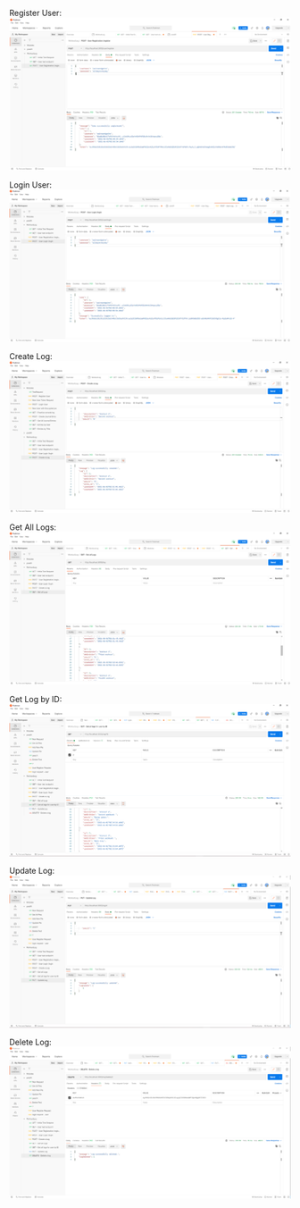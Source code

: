

Register User:
![Register User](testImages/userRegistrationTest.png)

Login User:
![Login User](testImages/userLoginTest.png)

Create Log:
![Create Log](testImages/logCreation.png)

Get All Logs:
![Get All Logs](testImages/GetAllLogs.png)

Get Log by ID:
![Get Log by ID](testImages/LogById.png)

Update Log: 
![Update Log](testImages/LogUpdate.png)

Delete Log:
![Delete Log](testImages/deleteLog.png)